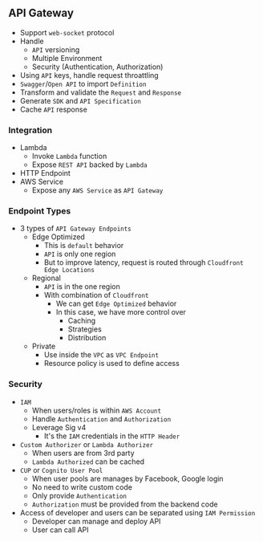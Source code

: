 ## API Gateway

- Support `web-socket` protocol
- Handle
  - `API` versioning
  - Multiple Environment
  - Security (Authentication, Authorization)
- Using `API` keys, handle request throattling
- `Swagger`/`Open API` to import `Definition`
- Transform and validate the `Request` and `Response`
- Generate `SDK` and `API Specification`
- Cache `API` response

### Integration

- Lambda
  - Invoke `Lambda` function
  - Expose `REST API` backed by `Lambda`
- HTTP Endpoint
- AWS Service
  - Expose any `AWS Service` as `API Gateway`

### Endpoint Types

- 3 types of `API Gateway Endpoints`
  - Edge Optimized
    - This is `default` behavior
    - `API` is only one region
    - But to improve latency, request is routed through `Cloudfront Edge Locations`
  - Regional
    - `API` is in the one region
    - With combination of `Cloudfront`
      - We can get `Edge Optimized` behavior
      - In this case, we have more control over
        - Caching
        - Strategies
        - Distribution
  - Private
    - Use inside the `VPC` as `VPC Endpoint`
    - Resource policy is used to define access

### Security

- `IAM`
  - When users/roles is within `AWS Account`
  - Handle `Authentication` and `Authorization`
  - Leverage Sig v4
    - It's the `IAM` credentials in the `HTTP Header`
- `Custom Authorizer` or `Lambda Authorizer`
  - When users are from 3rd party
  - `Lambda Authorized` can be cached
- `CUP` or `Cognito User Pool`
  - When user pools are manages by Facebook, Google login
  - No need to write custom code
  - Only provide `Authentication`
  - `Authorization` must be provided from the backend code
- Access of developer and users can be separated using `IAM Permission`
  - Developer can manage and deploy API
  - User can call API
